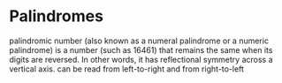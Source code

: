# Palindromes

palindromic number (also known as a numeral palindrome or a numeric palindrome) is a number (such as 16461) that remains the same when its digits are reversed. In other words, it has reflectional symmetry across a vertical axis.
can be read from left-to-right and from right-to-left
